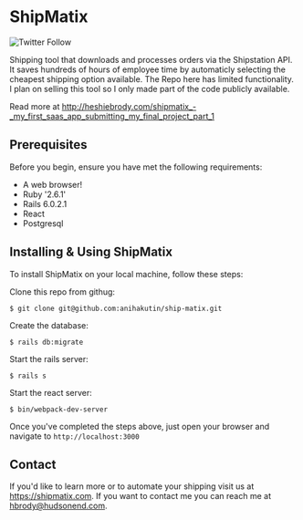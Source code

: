 # ShipMatix
![Twitter Follow](https://img.shields.io/twitter/follow/heshiebee?style=social)

Shipping tool that downloads and processes orders via the Shipstation API. It saves hundreds of hours of employee time by automaticly selecting the cheapest shipping option available.
The Repo here has limited functionality. I plan on selling this tool so I only made part of the code publicly available.

Read more at http://heshiebrody.com/shipmatix_-_my_first_saas_app_submitting_my_final_project_part_1

## Prerequisites

Before you begin, ensure you have met the following requirements:
* A web browser!
* Ruby '2.6.1'
* Rails 6.0.2.1
* React
* Postgresql

## Installing & Using ShipMatix

To install ShipMatix on your local machine, follow these steps:

Clone this repo from githug:
```
$ git clone git@github.com:anihakutin/ship-matix.git
```
Create the database:
```
$ rails db:migrate
```
Start the rails server:
```
$ rails s
```
Start the react server:
```
$ bin/webpack-dev-server
```
Once you've completed the steps above, just open your browser and navigate to ```http://localhost:3000```

## Contact

If you'd like to learn more or to automate your shipping visit us at https://shipmatix.com.
If you want to contact me you can reach me at hbrody@hudsonend.com.
